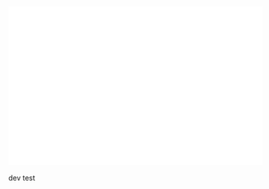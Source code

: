<!-- Top banner content -->
<a href="#" target="_blank">
  <img src="svg/magento-magerubik.svg" width="1200" alt="magento magerubik" />
</a>
<p>dev test</p>
